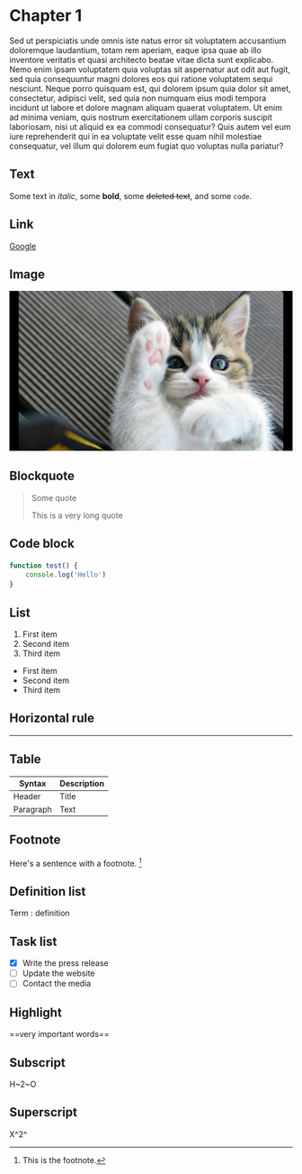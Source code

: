 # Chapter 1

Sed ut perspiciatis unde omnis iste natus error sit voluptatem accusantium doloremque laudantium, totam rem aperiam, eaque ipsa quae ab illo inventore veritatis et quasi architecto beatae vitae dicta sunt explicabo. Nemo enim ipsam voluptatem quia voluptas sit aspernatur aut odit aut fugit, sed quia consequuntur magni dolores eos qui ratione voluptatem sequi nesciunt. Neque porro quisquam est, qui dolorem ipsum quia dolor sit amet, consectetur, adipisci velit, sed quia non numquam eius modi tempora incidunt ut labore et dolore magnam aliquam quaerat voluptatem. Ut enim ad minima veniam, quis nostrum exercitationem ullam corporis suscipit laboriosam, nisi ut aliquid ex ea commodi consequatur? Quis autem vel eum iure reprehenderit qui in ea voluptate velit esse quam nihil molestiae consequatur, vel illum qui dolorem eum fugiat quo voluptas nulla pariatur?

## Text

Some text in _italic_, some **bold**, some ~~deleted text~~, and some `code`.

## Link 

[Google](https://wwww.google.com)

## Image 

![A cat](_assets/cat.jpg)

## Blockquote

> Some quote
>
> This is a very long quote


## Code block

```js
function test() {
    console.log('Hello')
}
```

## List

1. First item
2. Second item
3. Third item

- First item
- Second item
- Third item

## Horizontal rule

---

## Table

| Syntax | Description |
| ----------- | ----------- |
| Header | Title |
| Paragraph | Text |

## Footnote 

Here's a sentence with a footnote. [^1]

[^1]: This is the footnote.

## Definition list 

Term
: definition

## Task list 

- [x] Write the press release
- [ ] Update the website
- [ ] Contact the media

## Highlight 

==very important words==

## Subscript

H~2~O

## Superscript

X^2^